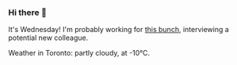 ### Hi there :wave:

It's Wednesday! I'm probably working for [this bunch](https://github.com/kohofinancial), interviewing a potential new colleague.

Weather in Toronto: partly cloudy, at -10°C.

